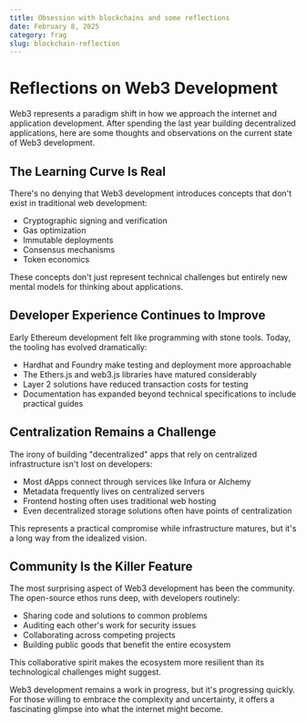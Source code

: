 ```yaml
---
title: Obsession with blockchains and some reflections
date: February 8, 2025
category: frag
slug: blockchain-reflection
---
```


# Reflections on Web3 Development

Web3 represents a paradigm shift in how we approach the internet and application development. After spending the last year building decentralized applications, here are some thoughts and observations on the current state of Web3 development.

## The Learning Curve Is Real

There's no denying that Web3 development introduces concepts that don't exist in traditional web development:

- Cryptographic signing and verification
- Gas optimization
- Immutable deployments
- Consensus mechanisms
- Token economics

These concepts don't just represent technical challenges but entirely new mental models for thinking about applications.

## Developer Experience Continues to Improve

Early Ethereum development felt like programming with stone tools. Today, the tooling has evolved dramatically:

- Hardhat and Foundry make testing and deployment more approachable
- The Ethers.js and web3.js libraries have matured considerably
- Layer 2 solutions have reduced transaction costs for testing
- Documentation has expanded beyond technical specifications to include practical guides

## Centralization Remains a Challenge

The irony of building "decentralized" apps that rely on centralized infrastructure isn't lost on developers:

- Most dApps connect through services like Infura or Alchemy
- Metadata frequently lives on centralized servers
- Frontend hosting often uses traditional web hosting
- Even decentralized storage solutions often have points of centralization

This represents a practical compromise while infrastructure matures, but it's a long way from the idealized vision.

## Community Is the Killer Feature

The most surprising aspect of Web3 development has been the community. The open-source ethos runs deep, with developers routinely:

- Sharing code and solutions to common problems
- Auditing each other's work for security issues
- Collaborating across competing projects
- Building public goods that benefit the entire ecosystem

This collaborative spirit makes the ecosystem more resilient than its technological challenges might suggest.

Web3 development remains a work in progress, but it's progressing quickly. For those willing to embrace the complexity and uncertainty, it offers a fascinating glimpse into what the internet might become.
